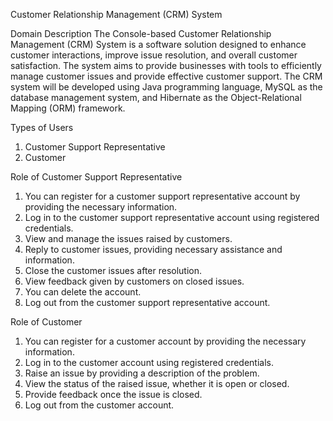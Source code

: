 Customer Relationship Management (CRM) System

Domain Description
The Console-based Customer Relationship Management (CRM) System is a software solution designed to enhance customer interactions, improve issue resolution, and overall customer satisfaction. The system aims to provide businesses with tools to efficiently manage customer issues and provide effective customer support. The CRM system will be developed using Java programming language, MySQL as the database management system, and Hibernate as the Object-Relational Mapping (ORM) framework.

Types of Users
1. Customer Support Representative
2. Customer

Role of Customer Support Representative
1. You can register for a customer support representative account by providing the necessary information.
2. Log in to the customer support representative account using registered credentials.
3. View and manage the issues raised by customers.
4. Reply to customer issues, providing necessary assistance and information.
5. Close the customer issues after resolution.
6. View feedback given by customers on closed issues.
7. You can delete the account.
8. Log out from the customer support representative account.

Role of Customer
1. You can register for a customer account by providing the necessary information.
2. Log in to the customer account using registered credentials.
3. Raise an issue by providing a description of the problem.
4. View the status of the raised issue, whether it is open or closed.
5. Provide feedback once the issue is closed.
6. Log out from the customer account.
